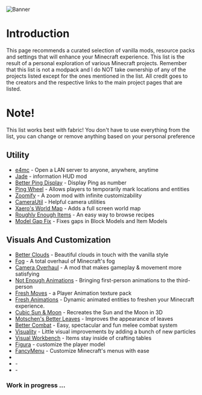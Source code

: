 ![Banner](https://cdn.discordapp.com/attachments/1108793724575686738/1281985218240184430/Test.png?ex=66ddb546&is=66dc63c6&hm=d0157f3eb16d3c9738f8f2dff22c876af41dfb3c4d94761ea65e70d972b7bccf&)
# Introduction
This page recommends a curated selection of vanilla mods, resource packs and settings that will enhance your Minecraft experience.
This list is the result of a personal exploration of various Minecraft projects.
Remember that this list is not a modpack and I do NOT take ownership of any of the projects listed except for the ones mentioned in the list. All credit goes to the creators and the respective links to the main project pages that are listed.

# Note!
This list works best with fabric!
You don't have to use everything from the list, you can change or remove anything based on your personal preference

## Utility
- [e4mc](https://e4mc.link/) - Open a LAN server to anyone, anywhere, anytime
- [Jade](https://modrinth.com/mod/jade) - information HUD mod
- [Better Ping Display](https://modrinth.com/mod/better-ping-display-fabric) - Display Ping as number
- [Ping Wheel](https://modrinth.com/mod/ping-wheel) - Allows players to temporarily mark locations and entities
- [Zoomify](https://modrinth.com/mod/zoomify) - A zoom mod with infinite customizability
- [CameraUtil](https://modrinth.com/mod/camera-utils) - Helpful camera utilities
- [Xaero's World Map](https://modrinth.com/mod/xaeros-world-map) - Adds a full screen world map
- [Roughly Enough Items](https://modrinth.com/mod/rei) - An easy way to browse recipes
- [Model Gap Fix](https://modrinth.com/mod/modelfix) - Fixes gaps in Block Models and Item Models
## Visuals And Customization
- [Better Clouds](https://modrinth.com/mod/better-clouds) - Beautiful clouds in touch with the vanilla style
- [Fog](https://modrinth.com/mod/fog) - A total overhaul of Minecraft's fog
- [Camera Overhaul](https://modrinth.com/mod/cameraoverhaul) - A mod that makes gameplay & movement more satisfying
- [Not Enough Animations](https://modrinth.com/mod/not-enough-animations) - Bringing first-person animations to the third-person
- [Fresh Moves](https://modrinth.com/resourcepack/tras-fresh-player) - a Player Animation texture pack
- [Fresh Animations](https://modrinth.com/resourcepack/fresh-animations) - Dynamic animated entities to freshen your Minecraft experience.
- [Cubic Sun & Moon](https://modrinth.com/resourcepack/cubic-sun-moon) - Recreates the Sun and the Moon in 3D
- [Motschen's Better Leaves](https://modrinth.com/resourcepack/better-leaves) - Improves the appearance of leaves
- [Better Combat](https://modrinth.com/mod/better-combat) - Easy, spectacular and fun melee combat system
- [Visuality](https://modrinth.com/mod/visuality) - Little visual improvements by adding a bunch of new particles
- [Visual Workbench](https://modrinth.com/mod/visual-workbench) - Items stay inside of crafting tables
- [Figura](https://figuramc.org/) - customize the player model
- [FancyMenu](https://modrinth.com/mod/fancymenu) - Customize Minecraft's menus with ease
- 
- []() -
- []() - 
### Work in progress ...

